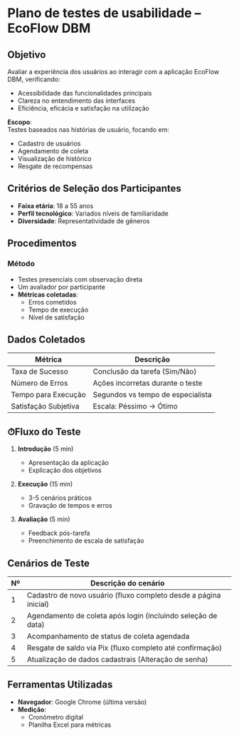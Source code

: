 # Plano de testes de usabilidade – EcoFlow DBM

##  Objetivo
Avaliar a experiência dos usuários ao interagir com a aplicação EcoFlow DBM, verificando:
- Acessibilidade das funcionalidades principais
- Clareza no entendimento das interfaces
- Eficiência, eficácia e satisfação na utilização

**Escopo**:  
Testes baseados nas histórias de usuário, focando em:
- Cadastro de usuários
- Agendamento de coleta
- Visualização de histórico
- Resgate de recompensas

## Critérios de Seleção dos Participantes
- **Faixa etária**: 18 a 55 anos  
- **Perfil tecnológico**: Variados níveis de familiaridade  
- **Diversidade**: Representatividade de gêneros  

## Procedimentos
### Método
- Testes presenciais com observação direta
- Um avaliador por participante
- **Métricas coletadas**:
  - Erros cometidos
  - Tempo de execução
  - Nível de satisfação


## Dados Coletados
| Métrica               | Descrição                          |
|-----------------------|------------------------------------|
| Taxa de Sucesso       | Conclusão da tarefa (Sim/Não)      |
| Número de Erros       | Ações incorretas durante o teste   |
| Tempo para Execução   | Segundos vs tempo de especialista  |
| Satisfação Subjetiva  | Escala: Péssimo → Ótimo            |

## ⏱Fluxo do Teste
1. **Introdução** (5 min)
   - Apresentação da aplicação
   - Explicação dos objetivos

2. **Execução** (15 min)
   - 3-5 cenários práticos
   - Gravação de tempos e erros

3. **Avaliação** (5 min)
   - Feedback pós-tarefa
   - Preenchimento de escala de satisfação



##  Cenários de Teste
| Nº | Descrição   do cenário                                                               |
|----|--------------------------------------------------------------------------|
| 1  | Cadastro de novo usuário (fluxo completo desde a página inicial)         |
| 2  | Agendamento de coleta após login (incluindo seleção de data)        |
| 3  | Acompanhamento de status de coleta agendada                              |
| 4  | Resgate de saldo via Pix (fluxo completo até confirmação)                |
| 5  | Atualização de dados cadastrais (Alteração de senha)                    |

## Ferramentas Utilizadas
- **Navegador**: Google Chrome (última versão)
- **Medição**:  
  - Cronômetro digital  
  - Planilha Excel para métricas  
